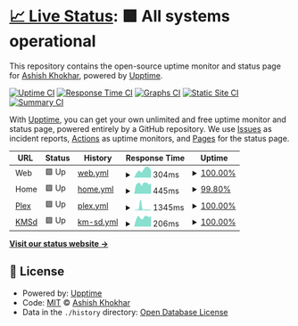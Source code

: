 # [📈 Live Status](https://ashish-khokhar.github.io): <!--live status--> **🟩 All systems operational**

This repository contains the open-source uptime monitor and status page for [Ashish Khokhar](ashishkhokhar.com), powered by [Upptime](https://github.com/upptime/upptime).

[![Uptime CI](https://github.com/ashish-khokhar/services-status/workflows/Uptime%20CI/badge.svg)](https://github.com/ashish-khokhar/services-status/actions?query=workflow%3A%22Uptime+CI%22)
[![Response Time CI](https://github.com/ashish-khokhar/services-status/workflows/Response%20Time%20CI/badge.svg)](https://github.com/ashish-khokhar/services-status/actions?query=workflow%3A%22Response+Time+CI%22)
[![Graphs CI](https://github.com/ashish-khokhar/services-status/workflows/Graphs%20CI/badge.svg)](https://github.com/ashish-khokhar/services-status/actions?query=workflow%3A%22Graphs+CI%22)
[![Static Site CI](https://github.com/ashish-khokhar/services-status/workflows/Static%20Site%20CI/badge.svg)](https://github.com/ashish-khokhar/services-status/actions?query=workflow%3A%22Static+Site+CI%22)
[![Summary CI](https://github.com/ashish-khokhar/services-status/workflows/Summary%20CI/badge.svg)](https://github.com/ashish-khokhar/services-status/actions?query=workflow%3A%22Summary+CI%22)

With [Upptime](https://upptime.js.org), you can get your own unlimited and free uptime monitor and status page, powered entirely by a GitHub repository. We use [Issues](https://github.com/ashish-khokhar/services-status/issues) as incident reports, [Actions](https://github.com/ashish-khokhar/services-status/actions) as uptime monitors, and [Pages](https://ashish-khokhar.github.io) for the status page.

<!--start: status pages-->
<!-- This summary is generated by Upptime (https://github.com/upptime/upptime) -->
<!-- Do not edit this manually, your changes will be overwritten -->
<!-- prettier-ignore -->
| URL | Status | History | Response Time | Uptime |
| --- | ------ | ------- | ------------- | ------ |
| <img alt="" src="https://icons.duckduckgo.com/ip3/www.ashishkhokhar.com.ico" height="13"> Web | 🟩 Up | [web.yml](https://github.com/ashish-khokhar/services-status/commits/HEAD/history/web.yml) | <details><summary><img alt="Response time graph" src="./graphs/web/response-time-week.png" height="20"> 304ms</summary><br><a href="https://ashish-khokhar.github.io/services-status/history/web"><img alt="Response time 1146" src="https://img.shields.io/endpoint?url=https%3A%2F%2Fraw.githubusercontent.com%2Fashish-khokhar%2Fservices-status%2FHEAD%2Fapi%2Fweb%2Fresponse-time.json"></a><br><a href="https://ashish-khokhar.github.io/services-status/history/web"><img alt="24-hour response time 290" src="https://img.shields.io/endpoint?url=https%3A%2F%2Fraw.githubusercontent.com%2Fashish-khokhar%2Fservices-status%2FHEAD%2Fapi%2Fweb%2Fresponse-time-day.json"></a><br><a href="https://ashish-khokhar.github.io/services-status/history/web"><img alt="7-day response time 304" src="https://img.shields.io/endpoint?url=https%3A%2F%2Fraw.githubusercontent.com%2Fashish-khokhar%2Fservices-status%2FHEAD%2Fapi%2Fweb%2Fresponse-time-week.json"></a><br><a href="https://ashish-khokhar.github.io/services-status/history/web"><img alt="30-day response time 328" src="https://img.shields.io/endpoint?url=https%3A%2F%2Fraw.githubusercontent.com%2Fashish-khokhar%2Fservices-status%2FHEAD%2Fapi%2Fweb%2Fresponse-time-month.json"></a><br><a href="https://ashish-khokhar.github.io/services-status/history/web"><img alt="1-year response time 1146" src="https://img.shields.io/endpoint?url=https%3A%2F%2Fraw.githubusercontent.com%2Fashish-khokhar%2Fservices-status%2FHEAD%2Fapi%2Fweb%2Fresponse-time-year.json"></a></details> | <details><summary><a href="https://ashish-khokhar.github.io/services-status/history/web">100.00%</a></summary><a href="https://ashish-khokhar.github.io/services-status/history/web"><img alt="All-time uptime 99.78%" src="https://img.shields.io/endpoint?url=https%3A%2F%2Fraw.githubusercontent.com%2Fashish-khokhar%2Fservices-status%2FHEAD%2Fapi%2Fweb%2Fuptime.json"></a><br><a href="https://ashish-khokhar.github.io/services-status/history/web"><img alt="24-hour uptime 100.00%" src="https://img.shields.io/endpoint?url=https%3A%2F%2Fraw.githubusercontent.com%2Fashish-khokhar%2Fservices-status%2FHEAD%2Fapi%2Fweb%2Fuptime-day.json"></a><br><a href="https://ashish-khokhar.github.io/services-status/history/web"><img alt="7-day uptime 100.00%" src="https://img.shields.io/endpoint?url=https%3A%2F%2Fraw.githubusercontent.com%2Fashish-khokhar%2Fservices-status%2FHEAD%2Fapi%2Fweb%2Fuptime-week.json"></a><br><a href="https://ashish-khokhar.github.io/services-status/history/web"><img alt="30-day uptime 100.00%" src="https://img.shields.io/endpoint?url=https%3A%2F%2Fraw.githubusercontent.com%2Fashish-khokhar%2Fservices-status%2FHEAD%2Fapi%2Fweb%2Fuptime-month.json"></a><br><a href="https://ashish-khokhar.github.io/services-status/history/web"><img alt="1-year uptime 99.78%" src="https://img.shields.io/endpoint?url=https%3A%2F%2Fraw.githubusercontent.com%2Fashish-khokhar%2Fservices-status%2FHEAD%2Fapi%2Fweb%2Fuptime-year.json"></a></details>
| <img alt="" src="https://icons.duckduckgo.com/ip3/home.ashishkhokhar.com.ico" height="13"> Home | 🟩 Up | [home.yml](https://github.com/ashish-khokhar/services-status/commits/HEAD/history/home.yml) | <details><summary><img alt="Response time graph" src="./graphs/home/response-time-week.png" height="20"> 445ms</summary><br><a href="https://ashish-khokhar.github.io/services-status/history/home"><img alt="Response time 467" src="https://img.shields.io/endpoint?url=https%3A%2F%2Fraw.githubusercontent.com%2Fashish-khokhar%2Fservices-status%2FHEAD%2Fapi%2Fhome%2Fresponse-time.json"></a><br><a href="https://ashish-khokhar.github.io/services-status/history/home"><img alt="24-hour response time 435" src="https://img.shields.io/endpoint?url=https%3A%2F%2Fraw.githubusercontent.com%2Fashish-khokhar%2Fservices-status%2FHEAD%2Fapi%2Fhome%2Fresponse-time-day.json"></a><br><a href="https://ashish-khokhar.github.io/services-status/history/home"><img alt="7-day response time 445" src="https://img.shields.io/endpoint?url=https%3A%2F%2Fraw.githubusercontent.com%2Fashish-khokhar%2Fservices-status%2FHEAD%2Fapi%2Fhome%2Fresponse-time-week.json"></a><br><a href="https://ashish-khokhar.github.io/services-status/history/home"><img alt="30-day response time 463" src="https://img.shields.io/endpoint?url=https%3A%2F%2Fraw.githubusercontent.com%2Fashish-khokhar%2Fservices-status%2FHEAD%2Fapi%2Fhome%2Fresponse-time-month.json"></a><br><a href="https://ashish-khokhar.github.io/services-status/history/home"><img alt="1-year response time 467" src="https://img.shields.io/endpoint?url=https%3A%2F%2Fraw.githubusercontent.com%2Fashish-khokhar%2Fservices-status%2FHEAD%2Fapi%2Fhome%2Fresponse-time-year.json"></a></details> | <details><summary><a href="https://ashish-khokhar.github.io/services-status/history/home">99.80%</a></summary><a href="https://ashish-khokhar.github.io/services-status/history/home"><img alt="All-time uptime 99.82%" src="https://img.shields.io/endpoint?url=https%3A%2F%2Fraw.githubusercontent.com%2Fashish-khokhar%2Fservices-status%2FHEAD%2Fapi%2Fhome%2Fuptime.json"></a><br><a href="https://ashish-khokhar.github.io/services-status/history/home"><img alt="24-hour uptime 100.00%" src="https://img.shields.io/endpoint?url=https%3A%2F%2Fraw.githubusercontent.com%2Fashish-khokhar%2Fservices-status%2FHEAD%2Fapi%2Fhome%2Fuptime-day.json"></a><br><a href="https://ashish-khokhar.github.io/services-status/history/home"><img alt="7-day uptime 99.80%" src="https://img.shields.io/endpoint?url=https%3A%2F%2Fraw.githubusercontent.com%2Fashish-khokhar%2Fservices-status%2FHEAD%2Fapi%2Fhome%2Fuptime-week.json"></a><br><a href="https://ashish-khokhar.github.io/services-status/history/home"><img alt="30-day uptime 99.70%" src="https://img.shields.io/endpoint?url=https%3A%2F%2Fraw.githubusercontent.com%2Fashish-khokhar%2Fservices-status%2FHEAD%2Fapi%2Fhome%2Fuptime-month.json"></a><br><a href="https://ashish-khokhar.github.io/services-status/history/home"><img alt="1-year uptime 99.82%" src="https://img.shields.io/endpoint?url=https%3A%2F%2Fraw.githubusercontent.com%2Fashish-khokhar%2Fservices-status%2FHEAD%2Fapi%2Fhome%2Fuptime-year.json"></a></details>
| <img alt="" src="https://icons.duckduckgo.com/ip3/home.ashishkhokhar.com.ico" height="13"> [Plex](http://home.ashishkhokhar.com:32400/) | 🟩 Up | [plex.yml](https://github.com/ashish-khokhar/services-status/commits/HEAD/history/plex.yml) | <details><summary><img alt="Response time graph" src="./graphs/plex/response-time-week.png" height="20"> 1345ms</summary><br><a href="https://ashish-khokhar.github.io/services-status/history/plex"><img alt="Response time 518" src="https://img.shields.io/endpoint?url=https%3A%2F%2Fraw.githubusercontent.com%2Fashish-khokhar%2Fservices-status%2FHEAD%2Fapi%2Fplex%2Fresponse-time.json"></a><br><a href="https://ashish-khokhar.github.io/services-status/history/plex"><img alt="24-hour response time 473" src="https://img.shields.io/endpoint?url=https%3A%2F%2Fraw.githubusercontent.com%2Fashish-khokhar%2Fservices-status%2FHEAD%2Fapi%2Fplex%2Fresponse-time-day.json"></a><br><a href="https://ashish-khokhar.github.io/services-status/history/plex"><img alt="7-day response time 1345" src="https://img.shields.io/endpoint?url=https%3A%2F%2Fraw.githubusercontent.com%2Fashish-khokhar%2Fservices-status%2FHEAD%2Fapi%2Fplex%2Fresponse-time-week.json"></a><br><a href="https://ashish-khokhar.github.io/services-status/history/plex"><img alt="30-day response time 631" src="https://img.shields.io/endpoint?url=https%3A%2F%2Fraw.githubusercontent.com%2Fashish-khokhar%2Fservices-status%2FHEAD%2Fapi%2Fplex%2Fresponse-time-month.json"></a><br><a href="https://ashish-khokhar.github.io/services-status/history/plex"><img alt="1-year response time 518" src="https://img.shields.io/endpoint?url=https%3A%2F%2Fraw.githubusercontent.com%2Fashish-khokhar%2Fservices-status%2FHEAD%2Fapi%2Fplex%2Fresponse-time-year.json"></a></details> | <details><summary><a href="https://ashish-khokhar.github.io/services-status/history/plex">100.00%</a></summary><a href="https://ashish-khokhar.github.io/services-status/history/plex"><img alt="All-time uptime 99.87%" src="https://img.shields.io/endpoint?url=https%3A%2F%2Fraw.githubusercontent.com%2Fashish-khokhar%2Fservices-status%2FHEAD%2Fapi%2Fplex%2Fuptime.json"></a><br><a href="https://ashish-khokhar.github.io/services-status/history/plex"><img alt="24-hour uptime 100.00%" src="https://img.shields.io/endpoint?url=https%3A%2F%2Fraw.githubusercontent.com%2Fashish-khokhar%2Fservices-status%2FHEAD%2Fapi%2Fplex%2Fuptime-day.json"></a><br><a href="https://ashish-khokhar.github.io/services-status/history/plex"><img alt="7-day uptime 100.00%" src="https://img.shields.io/endpoint?url=https%3A%2F%2Fraw.githubusercontent.com%2Fashish-khokhar%2Fservices-status%2FHEAD%2Fapi%2Fplex%2Fuptime-week.json"></a><br><a href="https://ashish-khokhar.github.io/services-status/history/plex"><img alt="30-day uptime 99.74%" src="https://img.shields.io/endpoint?url=https%3A%2F%2Fraw.githubusercontent.com%2Fashish-khokhar%2Fservices-status%2FHEAD%2Fapi%2Fplex%2Fuptime-month.json"></a><br><a href="https://ashish-khokhar.github.io/services-status/history/plex"><img alt="1-year uptime 99.87%" src="https://img.shields.io/endpoint?url=https%3A%2F%2Fraw.githubusercontent.com%2Fashish-khokhar%2Fservices-status%2FHEAD%2Fapi%2Fplex%2Fuptime-year.json"></a></details>
| <img alt="" src="https://icons.duckduckgo.com/ip3/null.ico" height="13"> [KMSd](home.ashishkhokhar.com) | 🟩 Up | [km-sd.yml](https://github.com/ashish-khokhar/services-status/commits/HEAD/history/km-sd.yml) | <details><summary><img alt="Response time graph" src="./graphs/km-sd/response-time-week.png" height="20"> 206ms</summary><br><a href="https://ashish-khokhar.github.io/services-status/history/km-sd"><img alt="Response time 210" src="https://img.shields.io/endpoint?url=https%3A%2F%2Fraw.githubusercontent.com%2Fashish-khokhar%2Fservices-status%2FHEAD%2Fapi%2Fkm-sd%2Fresponse-time.json"></a><br><a href="https://ashish-khokhar.github.io/services-status/history/km-sd"><img alt="24-hour response time 228" src="https://img.shields.io/endpoint?url=https%3A%2F%2Fraw.githubusercontent.com%2Fashish-khokhar%2Fservices-status%2FHEAD%2Fapi%2Fkm-sd%2Fresponse-time-day.json"></a><br><a href="https://ashish-khokhar.github.io/services-status/history/km-sd"><img alt="7-day response time 206" src="https://img.shields.io/endpoint?url=https%3A%2F%2Fraw.githubusercontent.com%2Fashish-khokhar%2Fservices-status%2FHEAD%2Fapi%2Fkm-sd%2Fresponse-time-week.json"></a><br><a href="https://ashish-khokhar.github.io/services-status/history/km-sd"><img alt="30-day response time 210" src="https://img.shields.io/endpoint?url=https%3A%2F%2Fraw.githubusercontent.com%2Fashish-khokhar%2Fservices-status%2FHEAD%2Fapi%2Fkm-sd%2Fresponse-time-month.json"></a><br><a href="https://ashish-khokhar.github.io/services-status/history/km-sd"><img alt="1-year response time 210" src="https://img.shields.io/endpoint?url=https%3A%2F%2Fraw.githubusercontent.com%2Fashish-khokhar%2Fservices-status%2FHEAD%2Fapi%2Fkm-sd%2Fresponse-time-year.json"></a></details> | <details><summary><a href="https://ashish-khokhar.github.io/services-status/history/km-sd">100.00%</a></summary><a href="https://ashish-khokhar.github.io/services-status/history/km-sd"><img alt="All-time uptime 99.86%" src="https://img.shields.io/endpoint?url=https%3A%2F%2Fraw.githubusercontent.com%2Fashish-khokhar%2Fservices-status%2FHEAD%2Fapi%2Fkm-sd%2Fuptime.json"></a><br><a href="https://ashish-khokhar.github.io/services-status/history/km-sd"><img alt="24-hour uptime 100.00%" src="https://img.shields.io/endpoint?url=https%3A%2F%2Fraw.githubusercontent.com%2Fashish-khokhar%2Fservices-status%2FHEAD%2Fapi%2Fkm-sd%2Fuptime-day.json"></a><br><a href="https://ashish-khokhar.github.io/services-status/history/km-sd"><img alt="7-day uptime 100.00%" src="https://img.shields.io/endpoint?url=https%3A%2F%2Fraw.githubusercontent.com%2Fashish-khokhar%2Fservices-status%2FHEAD%2Fapi%2Fkm-sd%2Fuptime-week.json"></a><br><a href="https://ashish-khokhar.github.io/services-status/history/km-sd"><img alt="30-day uptime 99.75%" src="https://img.shields.io/endpoint?url=https%3A%2F%2Fraw.githubusercontent.com%2Fashish-khokhar%2Fservices-status%2FHEAD%2Fapi%2Fkm-sd%2Fuptime-month.json"></a><br><a href="https://ashish-khokhar.github.io/services-status/history/km-sd"><img alt="1-year uptime 99.86%" src="https://img.shields.io/endpoint?url=https%3A%2F%2Fraw.githubusercontent.com%2Fashish-khokhar%2Fservices-status%2FHEAD%2Fapi%2Fkm-sd%2Fuptime-year.json"></a></details>

<!--end: status pages-->

[**Visit our status website →**](https://ashish-khokhar.github.io)

## 📄 License

- Powered by: [Upptime](https://github.com/upptime/upptime)
- Code: [MIT](./LICENSE) © [Ashish Khokhar](ashishkhokhar.com)
- Data in the `./history` directory: [Open Database License](https://opendatacommons.org/licenses/odbl/1-0/)

